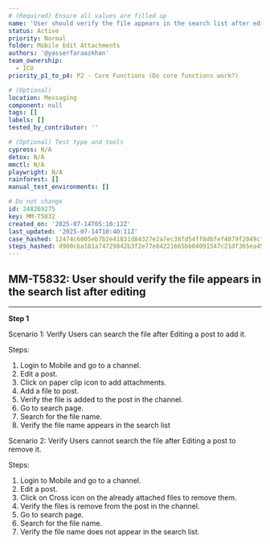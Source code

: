```yaml
---
# (Required) Ensure all values are filled up
name: 'User should verify the file appears in the search list after editing'
status: Active
priority: Normal
folder: Mobile Edit Attachments
authors: '@yasserfaraazkhan'
team_ownership:
  - ICU
priority_p1_to_p4: P2 - Core Functions (Do core functions work?)

# (Optional)
location: Messaging
component: null
tags: []
labels: []
tested_by_contributor: ''

# (Optional) Test type and tools
cypress: N/A
detox: N/A
mmctl: N/A
playwright: N/A
rainforest: []
manual_test_environments: []

# Do not change
id: 248269275
key: MM-T5832
created_on: '2025-07-14T05:10:12Z'
last_updated: '2025-07-14T10:40:11Z'
case_hashed: 12474c6005eb7b2e41831d84327e2a7ec38fd54ff8d6fef4879f2049cf14a124047c5f9fbf0c80488b940c4b038c08f9
steps_hashed: d900cba181a74729842b3f2e77e84221665bb04091547c21df365ea45eb0ce2a28b5456e554bbe47ca590dba21f0defa
---
```


<!-- (Auto-generated) Based on frontmatter's "key" and "name" -->

## MM-T5832: User should verify the file appears in the search list after editing

---

**Step 1**

Scenario 1: Verify Users can search the file after Editing a post to add it.

Steps:

1. Login to Mobile and go to a channel.
2. Edit a post.
3. Click on paper clip icon to add attachments.
4. Add a file to post.
5. Verify the file is added to the post in the channel.
6. Go to search page.
7. Search for the file name.
8. Verify the file name appears in the search list

Scenario 2: Verify Users cannot search the file after Editing a post to remove it.

Steps:

1. Login to Mobile and go to a channel.
2. Edit a post.
3. Click on Cross icon on the already attached files to remove them.
4. Verify the files is remove from the post in the channel.
5. Go to search page.
6. Search for the file name.
7. Verify the file name does not appear in the search list.
